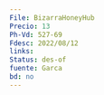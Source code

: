 ```yaml
---
File: BizarraHoneyHub
Precio: 13
Ph-Vd: 527-69
Fdesc: 2022/08/12
links: 
Status: des-of
fuente: Garca
bd: no
---
```

